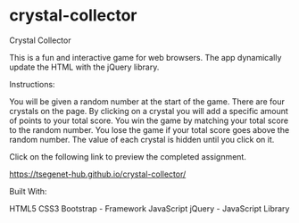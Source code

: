 # crystal-collector

Crystal Collector

This is a fun and interactive game for web browsers. The app dynamically update the HTML with the jQuery library.

Instructions:

You will be given a random number at the start of the game. There are four crystals on the page. By clicking on a crystal you will add a specific amount of points to your total score. You win the game by matching your total score to the random number. You lose the game if your total score goes above the random number. The value of each crystal is hidden until you click on it.

Click on the following link to preview the completed assignment.

https://tsegenet-hub.github.io/crystal-collector/

Built With:

HTML5
CSS3
Bootstrap - Framework
JavaScript
jQuery - JavaScript Library
